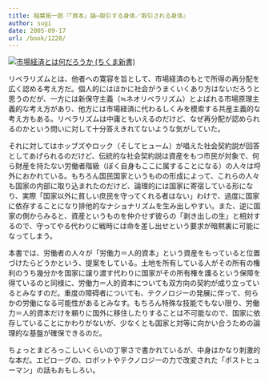```yaml
---
title: 稲葉振一郎『「資本」論―取引する身体／取引される身体』
author: sugi
date: 2005-09-17
url: /book/1228/
---
```

<a href="http://www.amazon.co.jp/exec/obidos/ASIN/4480062645/chezsugi-22/ref=nosim/" name="amazletlink" target="_blank"><img src="http://i1.wp.com/ec2.images-amazon.com/images/I/41PD9P7Q96L.SL160.jpg?w=660" alt="市場経済とは何だろうか (ちくま新書)" class="alignleft" data-recalc-dims="1" /></a>

リベラリズムとは、他者への寛容を旨として、市場経済のもとで所得の再分配を広く認める考え方だ。個人的にはほかに社会がうまくいくあり方はないだろうと思うのだが、一方には新保守主義（≒ネオリベラリズム）とよばれる市場原理主義的な考え方があり、他方には市場経済に代わるしくみを模索する共産主義的な考え方もある。リベラリズムは中庸ともいえるのだけど、なぜ再分配が認められるのかという問いに対して十分答えきれてないような気がしていた。

それに対してはホッブズやロック（そしてヒューム）が唱えた社会契約説が回答としてあげられるのだけど、伝統的な社会契約説は資産をもつ市民が対象で、何ら財産を持たない労働者階級（ぼく自身もここに属することになる）の人々は埒外におかれている。もちろん国民国家というものの形成によって、これらの人々も国家の内部に取り込まれたのだけど、論理的には国家に寄宿している形になり、実際「国家以外に貧しい庶民を守ってくれる者はない」わけで、過度に国家に依存することになり排他的なナショナリズムを生み出しやすい。また、逆に国家の側からみると、資産というものを仲介せず彼らの「剥き出しの生」と相対するので、守ってやる代わりに戦時には命を差し出せという要求が暗黙裏に可能になってしまう。

本書では、労働者の人々が「労働力＝人的資本」という資産をもっていると位置づけたらどうかという、提案をしている。土地を所有している人がその所有の権利のうち幾分かを国家に譲り渡す代わりに国家がその所有権を護るという保障を得ているのと同様に、労働力＝人的資本についても双方向の契約が成り立っているとみなすのだ。重度の障碍者についても、テクノロジーの発展に伴って、何らかの労働になる可能性があるとみなす。もちろん特殊な技能でもない限り、労働力＝人的資本だけを頼りに国外に移住したりすることは不可能なので、国家に依存していることにかわりがないが、少なくとも国家と対等に向かい合うための論理的な基盤が確保できるのだ。

ちょっとまどろっこしいくらいの丁寧さで書かれているが、中身はかなり刺激的な本だ。エピローグの、ロボットやテクノロジーの力で改変された「ポストヒューマン」の話もおもしろい。

